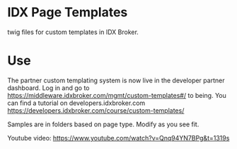 # IDX Page Templates
twig files for custom templates in IDX Broker.

# Use
The partner custom templating system is now live in the developer partner dashboard. Log in and go to https://middleware.idxbroker.com/mgmt/custom-templates#/ to being. You can find a tutorial on developers.idxbroker.com https://developers.idxbroker.com/course/custom-templates/

Samples are in folders based on page type. Modify as you see fit.

Youtube video: https://www.youtube.com/watch?v=Qnq94YN7BPg&t=1319s


